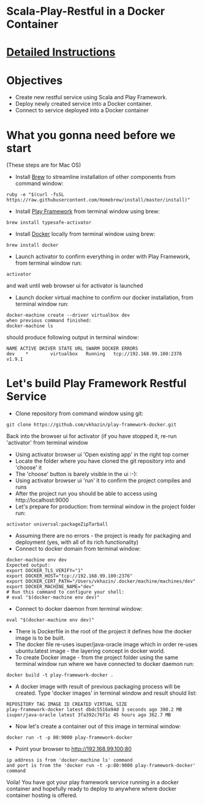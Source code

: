# Scala-Play-Restful in a Docker Container #

# [Detailed Instructions](https://www.linkedin.com/pulse/scala-play-restful-docker-container-vlad-khazin) #

# Objectives #
* Create new restful service using Scala and Play Framework.
* Deploy newly created service into a Docker container.
* Connect to service deployed into a Docker container

# What you gonna need before we start #
(These steps are for Mac OS)

* Install [Brew](http://brew.sh/) to streamline installation of other components from command window:
```
ruby -e "$(curl -fsSL https://raw.githubusercontent.com/Homebrew/install/master/install)"
```
* Install [Play Framework](https://www.playframework.com/) from terminal window using brew:
```
brew install typesafe-activator
````
* Install [Docker](https://www.docker.com/) locally from terminal window using brew:
```
brew install docker
```
* Launch activator to confirm everything in order with Play Framework, from terminal window run:
```
activator
```
and wait until web browser ui for activator is launched
* Launch docker virtual machine to confirm our docker installation, from terminal window run:
```
docker-machine create --driver virtualbox dev
when previous command finished:
docker-machine ls
```
should produce following output in terminal window:
```
NAME ACTIVE DRIVER STATE URL SWARM DOCKER ERRORS
dev    *        virtualbox   Running   tcp://192.168.99.100:2376           v1.9.1
```

# Let's build Play Framework Restful Service #
* Clone repository from command window using git:
```
git clone https://github.com/vkhazin/play-framework-docker.git
```
Back into the browser ui for activator (if you have stopped it, re-run 'activator' from terminal window
* Using activator browser ui 'Open existing app' in the right top corner 
* Locate the folder where you have cloned the git repository into and 'choose' it
* The 'choose' button is barely visible in the ui :-):
* Using activator browser ui 'run' it to confirm the project compiles and runs
* After the project run you should be able to access using http://localhost:9000
* Let's prepare for production: from terminal window in the project folder run: 
```
activator universal:packageZipTarball
```
* Assuming there are no errors - the project is ready for packaging and deployment (yes, with all of its rich functionality)
* Connect to docker domain from terminal window:
```
docker-machine env dev
Expected output:
export DOCKER_TLS_VERIFY="1"
export DOCKER_HOST="tcp://192.168.99.100:2376"
export DOCKER_CERT_PATH="/Users/vkhazin/.docker/machine/machines/dev"
export DOCKER_MACHINE_NAME="dev"
# Run this command to configure your shell:
# eval "$(docker-machine env dev)"
```
* Connect to docker daemon from terminal window:
```
eval "$(docker-machine env dev)"
```
* There is Dockerfile in the root of the project it defines how the docker image is to be built. 
* The docker file re-uses isuper/java-oracle image which in order re-uses ubuntu:latest image - the layering concept in docker world.
* To create Docker image - from the project folder using the same terminal window run where we have connected to docker daemon run:
```
docker build -t play-framework-docker .
```
* A docker image with result of previous packaging process will be created. Type 'docker images' in terminal window and result should list:
```
REPOSITORY TAG IMAGE ID CREATED VIRTUAL SIZE
play-framework-docker latest dbdc5516a94d 3 seconds ago 390.2 MB
isuper/java-oracle latest 3fa392c76f1c 45 hours ago 362.7 MB
```
* Now let's create a container out of this image in terminal window:
```
docker run -t -p 80:9000 play-framework-docker
```
* Point your browser to http://192.168.99.100:80
```
ip address is from 'docker-machine ls' command
and port is from the 'docker run -t -p:80:9000 play-framework-docker' command
````

Voila!
You have got your play framework service running in a docker container and hopefully ready to deploy 
to anywhere where docker container hosting is offered.